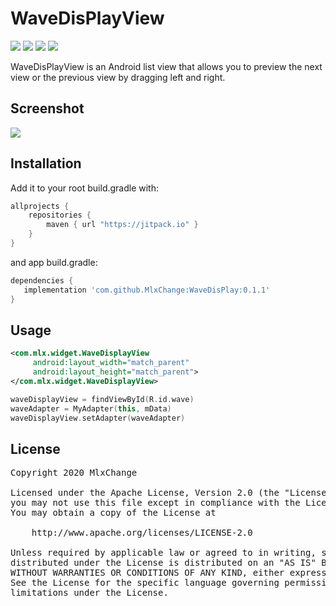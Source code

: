 # WaveDisPlayView
![](https://img.shields.io/badge/Platform-Android-brightgreen.svg)
![](https://img.shields.io/github/v/release/mlxchange/WaveDisPlay)
![](https://img.shields.io/badge/mlxchange-WaveDisPlay-brightgreen)
![](https://img.shields.io/badge/jitpack-2.0-blue)

WaveDisPlayView is an Android list view that allows you to preview the next view or the previous view by dragging left and right.


## Screenshot

![](/screenshot/screenshot1.gif)



## Installation

Add it to your root build.gradle with:
```gradle
allprojects {
    repositories {
        maven { url "https://jitpack.io" }
    }
}
```
and app build.gradle:

```gradle
dependencies {
   implementation 'com.github.MlxChange:WaveDisPlay:0.1.1'
}
```

## Usage

```xml
<com.mlx.widget.WaveDisplayView
     android:layout_width="match_parent"
     android:layout_height="match_parent">
</com.mlx.widget.WaveDisplayView>
```
```kotlin
waveDisplayView = findViewById(R.id.wave)
waveAdapter = MyAdapter(this, mData)
waveDisplayView.setAdapter(waveAdapter)
```

## License

<pre>
Copyright 2020 MlxChange

Licensed under the Apache License, Version 2.0 (the "License");
you may not use this file except in compliance with the License.
You may obtain a copy of the License at

    http://www.apache.org/licenses/LICENSE-2.0

Unless required by applicable law or agreed to in writing, software
distributed under the License is distributed on an "AS IS" BASIS,
WITHOUT WARRANTIES OR CONDITIONS OF ANY KIND, either express or implied.
See the License for the specific language governing permissions and
limitations under the License.
</pre>